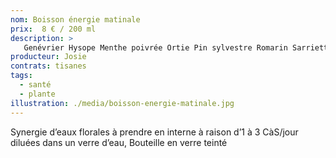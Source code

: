 ```yaml
---
nom: Boisson énergie matinale
prix:  8 € / 200 ml
description: >
   Genévrier Hysope Menthe poivrée Ortie Pin sylvestre Romarin Sarriette Thym
producteur: Josie
contrats: tisanes
tags: 
  - santé
  - plante
illustration: ./media/boisson-energie-matinale.jpg
---
```


Synergie d’eaux florales à prendre en interne à raison d’1 à 3 CàS/jour diluées dans un verre d’eau, Bouteille en verre teinté